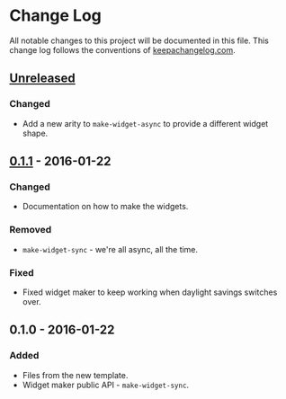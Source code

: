 # Change Log
All notable changes to this project will be documented in this file. This change log follows the conventions of [keepachangelog.com](http://keepachangelog.com/).

## [Unreleased][unreleased]
### Changed
- Add a new arity to `make-widget-async` to provide a different widget shape.

## [0.1.1] - 2016-01-22
### Changed
- Documentation on how to make the widgets.

### Removed
- `make-widget-sync` - we're all async, all the time.

### Fixed
- Fixed widget maker to keep working when daylight savings switches over.

## 0.1.0 - 2016-01-22
### Added
- Files from the new template.
- Widget maker public API - `make-widget-sync`.

[unreleased]: https://github.com/your-name/webapp/compare/0.1.1...HEAD
[0.1.1]: https://github.com/your-name/webapp/compare/0.1.0...0.1.1
